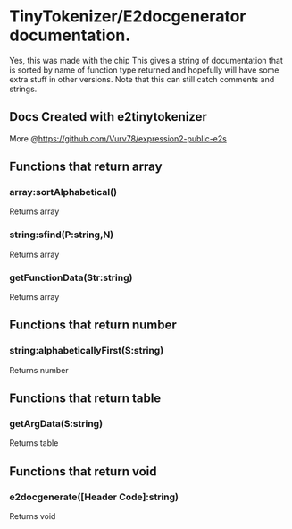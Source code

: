# TinyTokenizer/E2docgenerator documentation.
Yes, this was made with the chip
This gives a string of documentation that is sorted by name of function type returned and hopefully will have some extra stuff in other versions.
Note that this can still catch comments and strings.

## Docs Created with e2tinytokenizer
More @https://github.com/Vurv78/expression2-public-e2s

## Functions that return **array**

### array:sortAlphabetical()
Returns array
### string:sfind(P:string,N)
Returns array
### getFunctionData(Str:string)
Returns array

## Functions that return **number**

### string:alphabeticallyFirst(S:string)
Returns number

## Functions that return **table**

### getArgData(S:string)
Returns table

## Functions that return **void**

### e2docgenerate([Header Code]:string)
Returns void
